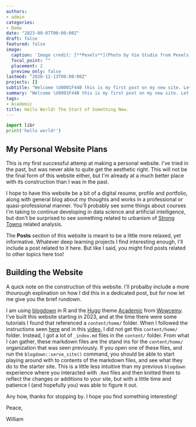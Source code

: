 ```yaml
---
authors:
- admin
categories:
- Demo
date: "2023-09-07T00:00:00Z"
draft: false
featured: false
image:
  caption: 'Image credit: [**Pexels**](Photo by Vie Studio from Pexels: https://www.pexels.com/photo/hello-word-with-smiley-6168067/)'
  focal_point: ""
  placement: 2
  preview_only: false
lastmod: "2020-12-13T00:00:00Z"
projects: []
subtitle: "Welcome \U0001F44B this is my first post on my new site. Let me explain what I'm trying to do here."
summary: "Welcome \U0001F44B this is my first post on my new site. Let me explain what I'm trying to do here.."
tags:
- Academic
title: Hello World! The Start of Something New.
---
```


```python
import libr
print('hello world!')
```

## My Personal Website Plans

This is my first successful attemp at making a personal website. I've tried in the past, but was never able to quite get the aesthetic right. This will not be the final form of this website either, but I'm already at a much better place with its construction than I was in the past. 

I hope to have this website be a bit of a digital resume, profile and portfolio, along with general blog about my thoughts and works in a professional or quasi-professional manner. You'll probably see some things about courses I'm taking to continue developing in data science and artificial intelligence, but don't be surprised to see something related to urbanism of [Strong Towns](https://www.strongtowns.org/) related analysis. 

The **Posts** section of this website is meant to be a little more relaxed, yet informative. Whatever deep learning projects I find interesting enough, I'll include a post related to it here. But like I said, you might find posts related to other topics here too!


## Building the Website

A quick note on the construction of this website. I'll probalby include a more thourough explination on how I did this in a dedicated post, but for now let me give you the brief rundown. 

I am using [blogdown](https://github.com/rstudio/blogdown) in R and the [Hugo](https://gohugo.io/) theme [Academic](https://github.com/wowchemy/starter-hugo-academic) from [Wowcemy](https://wowchemy.com/). I've built this website starting in 2023, and at the time there were some tutorials I found that referenced a `content/home/` folder. When I followed the instructions seen [here](https://bookdown.org/yihui/blogdown/a-quick-example.html) and in this [video](https://youtu.be/BHpkLJieXPE?si=jLyEVS93XuaZnynd), I did not get this `content/home/` folder. Instead, I got a lot of `_index.md` files in the `content/` folder. From what I can gather, these markdown files are the stand ins for the `content/home/` organization that was seen previously. If you open one of these files, and run the `blogdown::serve_site()` command, you should be able to start playing around with to contents of the markdown files, and see what they do to the starter site. This is a little less intuitive than my previous `blogdown` experience where you interacted with `.Rmd` files and then knitted them to reflect the changes or additions to your site, but with a little time and patience I (and hopefully you) was able to figure it out.


Any how, thanks for stopping by. I hope you find something interesting!


Peace, 

William

